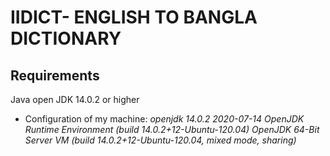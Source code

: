 # IIDICT- ENGLISH TO BANGLA DICTIONARY
## Requirements
Java open JDK 14.0.2 or higher

* Configuration of my machine: 
*openjdk 14.0.2 2020-07-14
OpenJDK Runtime Environment (build 14.0.2+12-Ubuntu-120.04)
OpenJDK 64-Bit Server VM (build 14.0.2+12-Ubuntu-120.04, mixed mode, sharing)*

